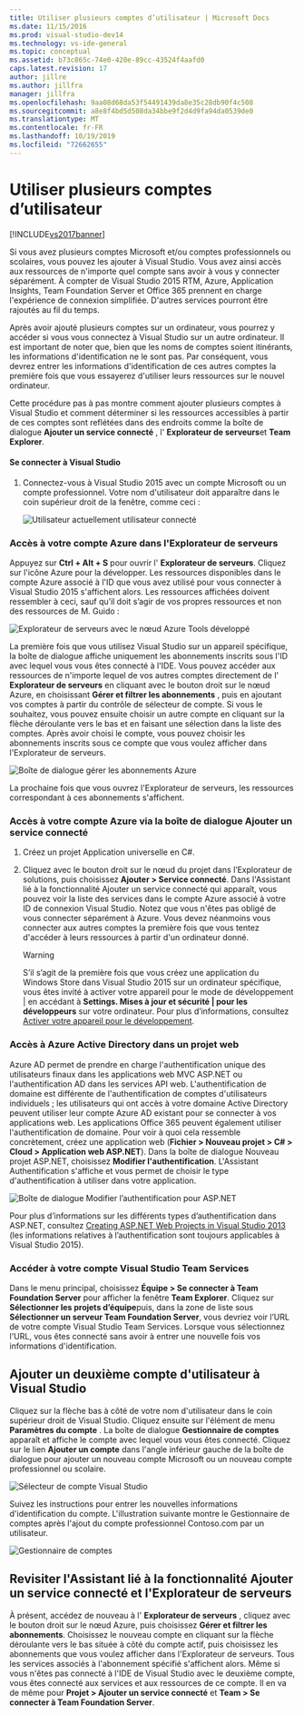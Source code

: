 ```yaml
---
title: Utiliser plusieurs comptes d’utilisateur | Microsoft Docs
ms.date: 11/15/2016
ms.prod: visual-studio-dev14
ms.technology: vs-ide-general
ms.topic: conceptual
ms.assetid: b73c865c-74e0-420e-89cc-43524f4aafd0
caps.latest.revision: 17
author: jillre
ms.author: jillfra
manager: jillfra
ms.openlocfilehash: 9aa08d68da53f54491439da8e35c28db90f4c508
ms.sourcegitcommit: a8e8f4bd5d508da34bbe9f2d4d9fa94da0539de0
ms.translationtype: MT
ms.contentlocale: fr-FR
ms.lasthandoff: 10/19/2019
ms.locfileid: "72662655"
---
```

# <a name="work-with-multiple-user-accounts"></a>Utiliser plusieurs comptes d’utilisateur
[!INCLUDE[vs2017banner](../includes/vs2017banner.md)]

Si vous avez plusieurs comptes Microsoft et/ou comptes professionnels ou scolaires, vous pouvez les ajouter à Visual Studio. Vous avez ainsi accès aux ressources de n'importe quel compte sans avoir à vous y connecter séparément. À compter de Visual Studio 2015 RTM, Azure, Application Insights, Team Foundation Server et Office 365 prennent en charge l'expérience de connexion simplifiée. D'autres services pourront être rajoutés au fil du temps.

 Après avoir ajouté plusieurs comptes sur un ordinateur, vous pourrez y accéder si vous vous connectez à Visual Studio sur un autre ordinateur. Il est important de noter que, bien que les noms de comptes soient itinérants, les informations d'identification ne le sont pas. Par conséquent, vous devrez entrer les informations d'identification de ces autres comptes la première fois que vous essayerez d'utiliser leurs ressources sur le nouvel ordinateur.

 Cette procédure pas à pas montre comment ajouter plusieurs comptes à Visual Studio et comment déterminer si les ressources accessibles à partir de ces comptes sont reflétées dans des endroits comme la boîte de dialogue **Ajouter un service connecté** , l' **Explorateur de serveurs**et **Team Explorer**.

#### <a name="sign-in-to-visual-studio"></a>Se connecter à Visual Studio

1. Connectez-vous à Visual Studio 2015 avec un compte Microsoft ou un compte professionnel. Votre nom d'utilisateur doit apparaître dans le coin supérieur droit de la fenêtre, comme ceci :

     ![Utilisateur actuellement utilisateur connecté](../ide/media/vs2015-username.png "VS2015_UserName")

### <a name="access-your-azure-account-in-server-explorer"></a>Accès à votre compte Azure dans l'Explorateur de serveurs
 Appuyez sur **Ctrl + Alt + S** pour ouvrir l' **Explorateur de serveurs**. Cliquez sur l'icône Azure pour la développer. Les ressources disponibles dans le compte Azure associé à l'ID que vous avez utilisé pour vous connecter à Visual Studio 2015 s'affichent alors. Les ressources affichées doivent ressembler à ceci, sauf qu’il doit s’agir de vos propres ressources et non des ressources de M. Guido :

 ![Explorateur de serveurs avec le nœud Azure Tools développé](../ide/media/vs2015-serverexplorer.png "VS2015_ServerExplorer")

 La première fois que vous utilisez Visual Studio sur un appareil spécifique, la boîte de dialogue affiche uniquement les abonnements inscrits sous l'ID avec lequel vous vous êtes connecté à l'IDE. Vous pouvez accéder aux ressources de n'importe lequel de vos autres comptes directement de l' **Explorateur de serveurs** en cliquant avec le bouton droit sur le nœud Azure, en choisissant **Gérer et filtrer les abonnements** , puis en ajoutant vos comptes à partir du contrôle de sélecteur de compte. Si vous le souhaitez, vous pouvez ensuite choisir un autre compte en cliquant sur la flèche déroulante vers le bas et en faisant une sélection dans la liste des comptes. Après avoir choisi le compte, vous pouvez choisir les abonnements inscrits sous ce compte que vous voulez afficher dans l'Explorateur de serveurs.

 ![Boîte de dialogue gérer les abonnements Azure](../ide/media/vs2015-manage-subs.png "vs2015_manage_subs")

 La prochaine fois que vous ouvrez l'Explorateur de serveurs, les ressources correspondant à ces abonnements s'affichent.

### <a name="access-your-azure-account-via-add-connected-service-dialog"></a>Accès à votre compte Azure via la boîte de dialogue Ajouter un service connecté

1. Créez un projet Application universelle en C#.

2. Cliquez avec le bouton droit sur le nœud du projet dans l’Explorateur de solutions, puis choisissez **Ajouter > Service connecté**. Dans l'Assistant lié à la fonctionnalité Ajouter un service connecté qui apparaît, vous pouvez voir la liste des services dans le compte Azure associé à votre ID de connexion Visual Studio. Notez que vous n'êtes pas obligé de vous connecter séparément à Azure. Vous devez néanmoins vous connecter aux autres comptes la première fois que vous tentez d'accéder à leurs ressources à partir d'un ordinateur donné.

    > [!WARNING]
    > S’il s’agit de la première fois que vous créez une application du Windows Store dans Visual Studio 2015 sur un ordinateur spécifique, vous êtes invité à activer votre appareil pour le mode de développement &#124; en accédant à **Settings. Mises à jour et sécurité &#124; pour les développeurs**  sur votre ordinateur. Pour plus d’informations, consultez [Activer votre appareil pour le développement](https://msdn.microsoft.com/library/windows/apps/dn706236.aspx).

### <a name="access_azure"></a> Accès à Azure Active Directory dans un projet web
 Azure AD permet de prendre en charge l'authentification unique des utilisateurs finaux dans les applications web MVC ASP.NET ou l'authentification AD dans les services API web. L'authentification de domaine est différente de l'authentification de comptes d'utilisateurs individuels ; les utilisateurs qui ont accès à votre domaine Active Directory peuvent utiliser leur compte Azure AD existant pour se connecter à vos applications web. Les applications Office 365 peuvent également utiliser l'authentification de domaine. Pour voir à quoi cela ressemble concrètement, créez une application web (**Fichier > Nouveau projet > C# > Cloud > Application web ASP.NET**). Dans la boîte de dialogue Nouveau projet ASP.NET, choisissez **Modifier l'authentification**. L'Assistant Authentification s'affiche et vous permet de choisir le type d'authentification à utiliser dans votre application.

 ![Boîte de dialogue Modifier l’authentification pour ASP.NET](../ide/media/vs2015-change-authentication.png "VS2015_change_authentication")

 Pour plus d’informations sur les différents types d’authentification dans ASP.NET, consultez [Creating ASP.NET Web Projects in Visual Studio 2013](http://www.asp.net/visual-studio/overview/2013/creating-web-projects-in-visual-studio#orgauth) (les informations relatives à l’authentification sont toujours applicables à Visual Studio 2015).

### <a name="access-your-visual-studio-team-services-account"></a>Accéder à votre compte Visual Studio Team Services
 Dans le menu principal, choisissez **Équipe > Se connecter à Team Foundation Server** pour afficher la fenêtre **Team Explorer**. Cliquez sur **Sélectionner les projets d’équipe**puis, dans la zone de liste sous **Sélectionner un serveur Team Foundation Server**, vous devriez voir l’URL de votre compte Visual Studio Team Services. Lorsque vous sélectionnez l'URL, vous êtes connecté sans avoir à entrer une nouvelle fois vos informations d'identification.

## <a name="add-a-second-user-account-to-visual-studio"></a>Ajouter un deuxième compte d'utilisateur à Visual Studio
 Cliquez sur la flèche bas à côté de votre nom d'utilisateur dans le coin supérieur droit de Visual Studio. Cliquez ensuite sur l'élément de menu **Paramètres du compte** . La boîte de dialogue **Gestionnaire de comptes** apparaît et affiche le compte avec lequel vous vous êtes connecté. Cliquez sur le lien **Ajouter un compte** dans l'angle inférieur gauche de la boîte de dialogue pour ajouter un nouveau compte Microsoft ou un nouveau compte professionnel ou scolaire.

 ![Sélecteur de compte Visual Studio](../ide/media/vs2015-acct-picker.png "VS2015_acct_picker")

 Suivez les instructions pour entrer les nouvelles informations d'identification du compte. L'illustration suivante montre le Gestionnaire de comptes après l'ajout du compte professionnel Contoso.com par un utilisateur.

 ![Gestionnaire de comptes](../ide/media/vs2015-accountmanager.gif "VS2015_AccountManager")

## <a name="revisit-the-add-connected-services-wizard-and-server-explorer"></a>Revisiter l'Assistant lié à la fonctionnalité Ajouter un service connecté et l'Explorateur de serveurs
 À présent, accédez de nouveau à l' **Explorateur de serveurs** , cliquez avec le bouton droit sur le nœud Azure, puis choisissez **Gérer et filtrer les abonnements**. Choisissez le nouveau compte en cliquant sur la flèche déroulante vers le bas située à côté du compte actif, puis choisissez les abonnements que vous voulez afficher dans l'Explorateur de serveurs. Tous les services associés à l'abonnement spécifié s'affichent alors. Même si vous n'êtes pas connecté à l'IDE de Visual Studio avec le deuxième compte, vous êtes connecté aux services et aux ressources de ce compte. Il en va de même pour **Projet > Ajouter un service connecté** et **Team > Se connecter à Team Foundation Server**.
